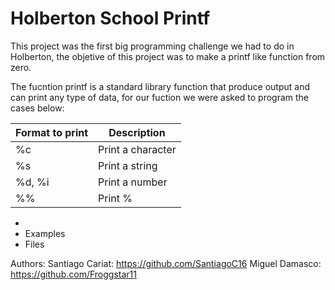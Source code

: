 <h1> Holberton School Printf </h1>

This project was the first big programming challenge we had to do in Holberton, the objetive of this project was to make a printf like function from zero.

The fucntion printf is a standard library function that produce output and can print any type of data, for our fuction we were asked to program the cases below:

| Format to print  |   Description    |
| ---------------- | ---------------- |
| %c               | Print a character|
| %s               | Print a string   |
| %d, %i           | Print a number   |
| %%               | Print %          |

<ul>
  <li> </li>
  <li> Examples </li>
  <li> Files </li>
</ul>

Authors:
Santiago Cariat: https://github.com/SantiagoC16
Miguel Damasco:  https://github.com/Froggstar11
